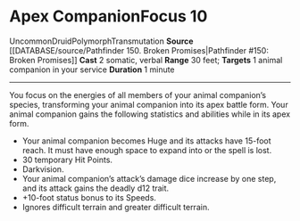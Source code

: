 ﻿---
actions: '[two-actions]'
component:
- Somatic
- Verbal
duration: 1 minute
heighten_level: '10'
id: '562'
level: '10'
name: Apex Companion
range: 30 feet
rarity: Uncommon
school: Transmutation
source: '[[DATABASE/source/Pathfinder 150. Broken Promises|Pathfinder #150: Broken
  Promises]]'
target: 1 animal companion in your service
trait:
- '[[DATABASE/trait/Druid|Druid]]'
- '[[DATABASE/trait/Polymorph|Polymorph]]'
- '[[DATABASE/trait/Transmutation|Transmutation]]'
- '[[DATABASE/trait/Uncommon|Uncommon]]'
type: Focus

---
# Apex Companion<span class="item-type">Focus 10</span>

<span class="trait-uncommon item-trait">Uncommon</span><span class="item-trait">Druid</span><span class="item-trait">Polymorph</span><span class="item-trait">Transmutation</span>
**Source** [[DATABASE/source/Pathfinder 150. Broken Promises|Pathfinder #150: Broken Promises]]
**Cast** <span class="action-icon">2</span> somatic, verbal
**Range** 30 feet; **Targets** 1 animal companion in your service
**Duration** 1 minute

---
You focus on the energies of all members of your animal companion’s species, transforming your animal companion into its apex battle form. Your animal companion gains the following statistics and abilities while in its apex form.

* Your animal companion becomes Huge and its attacks have 15-foot reach. It must have enough space to expand into or the spell is lost. 
* 30 temporary Hit Points. 
* Darkvision. 
* Your animal companion’s attack’s damage dice increase by one step, and its attack gains the deadly d12 trait. 
* +10-foot status bonus to its Speeds. 
* Ignores difficult terrain and greater difficult terrain.